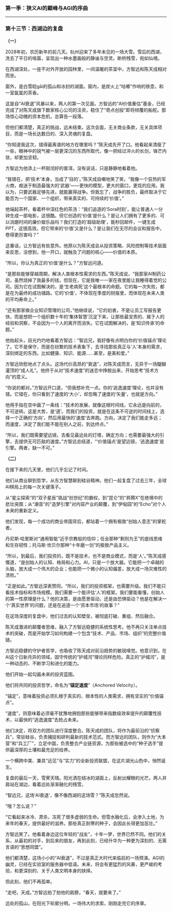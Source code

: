 ### **第一季：狭义AI的巅峰与AGI的序曲**

---

### **第十三节：西湖边的复盘**

**（一）**

2028年初，农历新年的前几天。杭州迎来了多年未见的一场大雪。雪后的西湖，洗去了平日的喧嚣，呈现出一种水墨画般的静谧与空灵。断桥残雪，宛如仙境。

在西湖深处，一座不对外开放的园林里，一间温暖的茶室中，方智远和陈天成相对而坐。

窗外，是白雪皑gāi的孤山和冰封的湖面。窗内，是炭火上“咕嘟”作响的铁壶，和一室氤氲的茶香。

这是自“AI衰退”风暴以来，两人的第一次见面。方智远的“AI价值重估”基金，已经完成了对陈天成旗下数家核心公司的注资，稳住了“奇点创投”即将倾覆的船舵。那场惊心动魄的资本危机，总算告一段落。

但他们都清楚，真正的挑战，远未结束。这次会面，无关商业条款，无关具体项目，而是一场长达数日的、深入灵魂的复盘。

“你知道我这次，错得最离谱的地方在哪里吗？”陈天成先开了口。他看起来清瘦了一些，眼神中的锐气被一层更深沉的东西所取代，像一把经过淬火的长剑，锋芒内敛，却更加坚韧。

方智远为他添上一杯刚沏好的普洱，没有说话，只是静静地看着他。

“我错在，把‘技术’本身，当成了‘目的’。”陈天成自嘲地笑了笑，“我像一个狂热的军火商，痴迷于制造最强大的‘武器’——更快的模型，更大的窗口，更炫的应用。我以为，只要武器足够先进，就能赢得战争。但我忘了，战争的胜负，最终取决于它能否为一个国家、一个组织，带来真实的、可持续的‘价值’。”

他端起茶杯，看着杯中深红色的茶汤：“我们追逐的‘Sora时刻’，能让普通人一分钟生成一部电影，这很酷。但它创造的‘价值’是什么？是让人们拥有了更多的、可以消磨时间的廉价娱乐品吗？我们打造的‘超级助理’，能秒回邮件，一键生成PPT，这很高效。但它带来的‘价值’又是什么？是让我们在无尽的会议和报告中，卷得更厉害吗？”

这番话，让方智远有些意外。他原以为陈天成会从投资策略、风险控制等技术层面来反思，没想到，他一开口，就触及了问题的核心——价值的本质。

“所以，你认为真正的‘价值’是什么？”方智远问道。

“是那些能够穿越周期，解决人类根本性需求的东西。”陈天成说，“我那家AI制药公司，虽然烧掉了我最多的钱，但现在，它是我唯一一家在夜里能让我睡得着觉的公司。因为它在试图解决的，是‘生老病死’这个最根本的命题。它的每一次失败，都是在为最终的成功铺路。它的‘价值’，不体现在季度的财报里，而体现在未来人类的平均寿命上。”

“还有那家做企业知识管理的公司，”他继续说，“它的初衷，不是让员工写报告更快，而是想把一个组织数十年的‘集体智慧’沉淀下来，让那些最宝贵的、属于人的经验和洞察，不会因为一个人的离开而消失。它在试图解决的，是‘知识传承’的命题。”

他抬起头，目光灼灼地看着方智远：“智远兄，我好像有点明白你的‘价值锚点’理论了。它不是保守，而是在纷繁的技术表象下，去寻找那些真正与‘人’本身的需求，深刻绑定的东西。比如健康、知识、能源……甚至，是美和爱。”

方智远欣慰地点了点头。这场代价高昂的“衰退”，对陈天成而言，无异于一场醍醐灌顶的“成人礼”。他终于从对“技术速度”的迷恋中挣脱出来，开始思考“技术方向”的意义。

“你说的都对。”方智远开口道，“但我想补充一点。你的‘逃逸速度’理论，也并没有错。它错在，你只看到了速度的‘大小’，却忽略了速度的‘矢量’，也就是方向。”

他用手指在空中画了一条线：“技术的发展，就像这根时间线，它永远是向前的，不可逆转。这是大势，是‘道’。而我们的投资，就是在这条不可逆的时间线上，选择一个正确的‘方向’，然后用最快的‘速度’去奔跑。方向，决定了我们能走多远；而速度，决定了我们能不能在别人之前，到达终点。”

“所以，我们既需要望远镜，去看见最远处的灯塔，确定方向；也需要最强大的引擎，去提供无可匹敌的速度。”方智远总结道，“‘价值锚点’是望远镜，‘逃逸速度’是引擎。两者，缺一不可。”

**（二）**

在接下来的几天里，他们几乎忘记了时间。

他们从商业聊到哲学，从东方智慧聊到硅谷精神。他们一起复盘了过去三年，全球AI棋局上的每一次关键落子。

从“星尘探索”的“双子星辰”挑战“创世纪”的霸权，到“昆仑”的“昇腾X”在绝境中的悲壮突围；从“潮音”的“造梦引擎”对内容产业的颠覆，到“伊甸园”的“Echo”对个人未来的重新定义。

他们发现，每一个成功的商业帝国背后，都站着一个拥有极致“创始人意志”的掌舵者。

丹尼斯·哈里斯对“通用智能”近乎宗教般的信仰；任全那种“剩则为王”的底线思维和生存韧性；托马斯·坎贝尔那种“十年磨一剑”的极致产品主义。

“所以，到最后，我们投资的，既不是技术，也不是商业模式，而是‘人’。”陈天成感慨道，“是创始人的认知、格局和心力。AI，只是一个放大器。它能把一个卓越的头脑，放大成一个伟大的企业；也能把一个微小的认知偏差，放大成一场灾难性的溃败。”

“正是如此。”方智远深表赞同，“所以，我们的投资框架，也需要升级。我们不能只看技术指标和市场规模。我们需要一个能评估‘人’的框架。我们要能看懂，创始人的第一性原理是什么？他的决策，是由愿景驱动，还是由恐惧驱动？他是在解决一个‘真实世界’的问题，还是在追逐一个‘资本市场’的故事？”

在这场深度的复盘中，他们过去的认知壁垒，被彻底打破、重组、然后融合。

陈天成激进的颠覆者思维，融入了方智远稳健的系统性思考。他不再只关注单点技术的突破，而是开始学习如何构建一个包含“技术、产品、市场、组织”的完整价值链。

方智远稳健的守护者哲学，也吸收了陈天成对前沿趋势的敏锐嗅觉。他意识到，在AI这个日新月异的领域，固守传统的“护城河”理论同样危险。真正的“护城河”，是一种动态的、不断学习和进化的能力。

他们开始一起勾画未来的投资蓝图。

他们将共同的投资哲学，命名为“**锚定速度**”（Anchored Velocity）。

“锚定”，意味着投资必须扎根于真实的、根本性的人类需求，拥有坚实的“价值锚点”。

“速度”，则意味着必须毫不犹豫地拥抱那些能够带来指数级效率提升的颠覆性技术，以最快的“逃逸速度”去抢占未来。

他们决定，将双方的团队进行深度整合。陈天成的团队，将作为最前沿的“侦察兵”，常驻硅谷，负责捕捉和研判最新的技术范式。而方智远的团队，则作为“大本营”和“兵工厂”，立足中国，负责整合产业链资源，为那些被选中的“种子选手”提供最深厚的土壤和最充足的给养。

一个横跨中美、兼具“远见”与“实力”的全新投资联盟，在这片湖光山色中，悄然诞生。

复盘的最后一天，雪霁天晴。阳光洒在结冰的湖面上，反射出耀眼的光芒。两人并肩站在湖边，看着远处渐渐融化的残雪。

“智远兄，这场‘AI衰退’，像不像西湖的这场雪？”陈天成忽然说。

“哦？怎么说？”

“它看起来冰冷、肃杀，冻死了很多虚弱的生命。但雪水融化后，会渗入土地，为来年的春天，提供最好的滋养。那些真正耐寒的种子，会因此长得更加茁壮。”

方智远笑了。他看着身边这位年轻的“战友”，十年一梦，世界已然不同。他们的关系，从最初的对手，到后来的朋友，再到此刻，已经升华为一种更为深刻的、无需言语的“思想同盟”。

他们都清楚，这场小小的“AI衰退”，不过是真正大时代来临前的一场预演。AGI的幽灵，已经在实验室的服务器中低语。未来，将会有更猛烈的风暴，更严峻的考验，和更深刻的、关于人类文明本身的抉择。

但此刻，他们不再孤单。

“走吧，天成。”方智远拍了拍他的肩膀，“春天，就要来了。”

远处的孤山，在阳光下轮廓分明。一场伟大的求索，刚刚走完它的序章。
